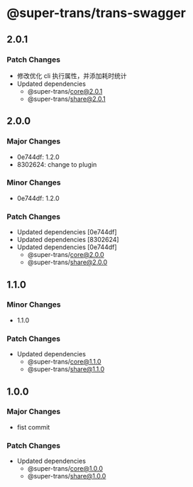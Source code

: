 # @super-trans/trans-swagger

## 2.0.1

### Patch Changes

- 修改优化 cli 执行属性，并添加耗时统计
- Updated dependencies
  - @super-trans/core@2.0.1
  - @super-trans/share@2.0.1

## 2.0.0

### Major Changes

- 0e744df: 1.2.0
- 8302624: change to plugin

### Minor Changes

- 0e744df: 1.2.0

### Patch Changes

- Updated dependencies [0e744df]
- Updated dependencies [8302624]
- Updated dependencies [0e744df]
  - @super-trans/core@2.0.0
  - @super-trans/share@2.0.0

## 1.1.0

### Minor Changes

- 1.1.0

### Patch Changes

- Updated dependencies
  - @super-trans/core@1.1.0
  - @super-trans/share@1.1.0

## 1.0.0

### Major Changes

- fist commit

### Patch Changes

- Updated dependencies
  - @super-trans/core@1.0.0
  - @super-trans/share@1.0.0
